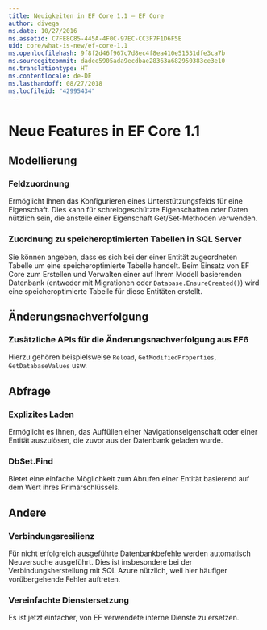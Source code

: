 ```yaml
---
title: Neuigkeiten in EF Core 1.1 – EF Core
author: divega
ms.date: 10/27/2016
ms.assetid: C7FE8C85-445A-4F0C-97EC-CC3F7F1D6F5E
uid: core/what-is-new/ef-core-1.1
ms.openlocfilehash: 9f8f2d46f967c7d8ec4f8ea410e51531dfe3ca7b
ms.sourcegitcommit: dadee5905ada9ecdbae28363a682950383ce3e10
ms.translationtype: HT
ms.contentlocale: de-DE
ms.lasthandoff: 08/27/2018
ms.locfileid: "42995434"
---
```

# <a name="new-features-in-ef-core-11"></a>Neue Features in EF Core 1.1

## <a name="modelling"></a>Modellierung
### <a name="field-mapping"></a>Feldzuordnung
Ermöglicht Ihnen das Konfigurieren eines Unterstützungsfelds für eine Eigenschaft. Dies kann für schreibgeschützte Eigenschaften oder Daten nützlich sein, die anstelle einer Eigenschaft Get/Set-Methoden verwenden.
### <a name="mapping-to-memory-optimized-tables-in-sql-server"></a>Zuordnung zu speicheroptimierten Tabellen in SQL Server
Sie können angeben, dass es sich bei der einer Entität zugeordneten Tabelle um eine speicheroptimierte Tabelle handelt. Beim Einsatz von EF Core zum Erstellen und Verwalten einer auf Ihrem Modell basierenden Datenbank (entweder mit Migrationen oder `Database.EnsureCreated()`) wird eine speicheroptimierte Tabelle für diese Entitäten erstellt.

## <a name="change-tracking"></a>Änderungsnachverfolgung
### <a name="additional-change-tracking-apis-from-ef6"></a>Zusätzliche APIs für die Änderungsnachverfolgung aus EF6
Hierzu gehören beispielsweise `Reload`, `GetModifiedProperties`, `GetDatabaseValues` usw.

## <a name="query"></a>Abfrage
### <a name="explicit-loading"></a>Explizites Laden
Ermöglicht es Ihnen, das Auffüllen einer Navigationseigenschaft oder einer Entität auszulösen, die zuvor aus der Datenbank geladen wurde.
### <a name="dbsetfind"></a>DbSet.Find
Bietet eine einfache Möglichkeit zum Abrufen einer Entität basierend auf dem Wert ihres Primärschlüssels.

## <a name="other"></a>Andere
### <a name="connection-resiliency"></a>Verbindungsresilienz
Für nicht erfolgreich ausgeführte Datenbankbefehle werden automatisch Neuversuche ausgeführt. Dies ist insbesondere bei der Verbindungsherstellung mit SQL Azure nützlich, weil hier häufiger vorübergehende Fehler auftreten.
### <a name="simplified-service-replacement"></a>Vereinfachte Dienstersetzung
Es ist jetzt einfacher, von EF verwendete interne Dienste zu ersetzen.
